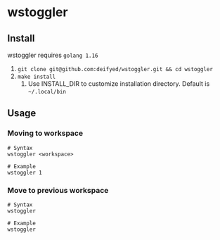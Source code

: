# wstoggler

## Install
wstoggler requires `golang 1.16`

1. `git clone git@github.com:deifyed/wstoggler.git && cd wstoggler`
2. `make install`
    1. Use INSTALL_DIR to customize installation directory. Default is `~/.local/bin`
   
## Usage
### Moving to workspace
```shell
# Syntax
wstoggler <workspace>

# Example
wstoggler 1
```

### Move to previous workspace
```shell
# Syntax
wstoggler

# Example
wstoggler
```
